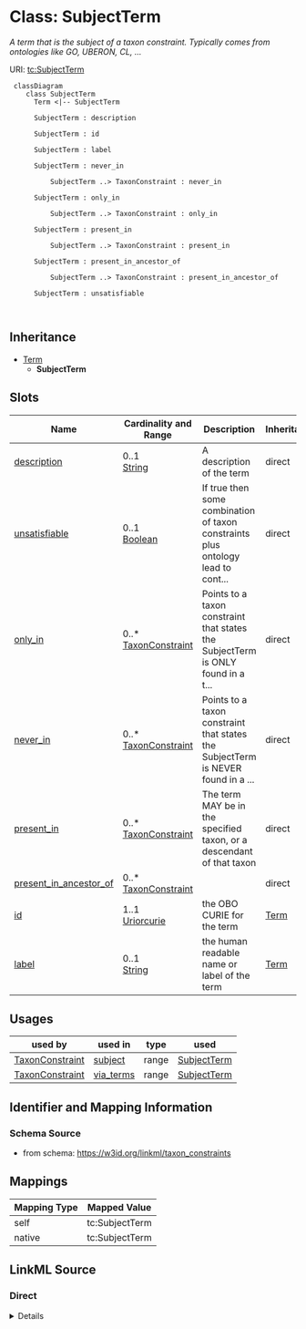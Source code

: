 # Class: SubjectTerm
_A term that is the subject of a taxon constraint. Typically comes from ontologies like GO, UBERON, CL, ..._




URI: [tc:SubjectTerm](https://w3id.org/linkml/taxon_constraints/SubjectTerm)



```{mermaid}
 classDiagram
    class SubjectTerm
      Term <|-- SubjectTerm
      
      SubjectTerm : description
        
      SubjectTerm : id
        
      SubjectTerm : label
        
      SubjectTerm : never_in
        
          SubjectTerm ..> TaxonConstraint : never_in
        
      SubjectTerm : only_in
        
          SubjectTerm ..> TaxonConstraint : only_in
        
      SubjectTerm : present_in
        
          SubjectTerm ..> TaxonConstraint : present_in
        
      SubjectTerm : present_in_ancestor_of
        
          SubjectTerm ..> TaxonConstraint : present_in_ancestor_of
        
      SubjectTerm : unsatisfiable
        
      
```





## Inheritance
* [Term](Term.md)
    * **SubjectTerm**



## Slots

| Name | Cardinality and Range | Description | Inheritance |
| ---  | --- | --- | --- |
| [description](description.md) | 0..1 <br/> [String](String.md) | A description of the term | direct |
| [unsatisfiable](unsatisfiable.md) | 0..1 <br/> [Boolean](Boolean.md) | If true then some combination of taxon constraints plus ontology lead to cont... | direct |
| [only_in](only_in.md) | 0..* <br/> [TaxonConstraint](TaxonConstraint.md) | Points to a taxon constraint that states the SubjectTerm is ONLY found in a t... | direct |
| [never_in](never_in.md) | 0..* <br/> [TaxonConstraint](TaxonConstraint.md) | Points to a taxon constraint that states the SubjectTerm is NEVER found in a ... | direct |
| [present_in](present_in.md) | 0..* <br/> [TaxonConstraint](TaxonConstraint.md) | The term MAY be in the specified taxon, or a descendant of that taxon | direct |
| [present_in_ancestor_of](present_in_ancestor_of.md) | 0..* <br/> [TaxonConstraint](TaxonConstraint.md) |  | direct |
| [id](id.md) | 1..1 <br/> [Uriorcurie](Uriorcurie.md) | the OBO CURIE for the term | [Term](Term.md) |
| [label](label.md) | 0..1 <br/> [String](String.md) | the human readable name or label of the term | [Term](Term.md) |





## Usages

| used by | used in | type | used |
| ---  | --- | --- | --- |
| [TaxonConstraint](TaxonConstraint.md) | [subject](subject.md) | range | [SubjectTerm](SubjectTerm.md) |
| [TaxonConstraint](TaxonConstraint.md) | [via_terms](via_terms.md) | range | [SubjectTerm](SubjectTerm.md) |






## Identifier and Mapping Information







### Schema Source


* from schema: https://w3id.org/linkml/taxon_constraints





## Mappings

| Mapping Type | Mapped Value |
| ---  | ---  |
| self | tc:SubjectTerm |
| native | tc:SubjectTerm |





## LinkML Source

<!-- TODO: investigate https://stackoverflow.com/questions/37606292/how-to-create-tabbed-code-blocks-in-mkdocs-or-sphinx -->

### Direct

<details>
```yaml
name: SubjectTerm
description: A term that is the subject of a taxon constraint. Typically comes from
  ontologies like GO, UBERON, CL, ...
from_schema: https://w3id.org/linkml/taxon_constraints
rank: 1000
is_a: Term
attributes:
  description:
    name: description
    description: A description of the term
    from_schema: https://w3id.org/linkml/taxon_constraints
    rank: 1000
  unsatisfiable:
    name: unsatisfiable
    description: If true then some combination of taxon constraints plus ontology
      lead to contradictions
    from_schema: https://w3id.org/linkml/taxon_constraints
    rank: 1000
    range: boolean
  only_in:
    name: only_in
    description: 'Points to a taxon constraint that states the SubjectTerm is ONLY
      found in a taxon or descendant. Formally, the term AND its descendants MUST
      be in the specified taxon, or a descendant of that taxon

      '
    comments:
    - Note that we conflate between the RO "only in taxon" and "in taxon" relations
      here
    from_schema: https://w3id.org/linkml/taxon_constraints
    rank: 1000
    slot_uri: RO:0002160
    multivalued: true
    range: TaxonConstraint
  never_in:
    name: never_in
    description: 'Points to a taxon constraint that states the SubjectTerm is NEVER
      found in a taxon or descendant. Formally, the term AND its descendants MUST
      NOT be in the specified taxon, or a descendant of that taxon

      '
    from_schema: https://w3id.org/linkml/taxon_constraints
    rank: 1000
    slot_uri: RO:0002161
    multivalued: true
    range: TaxonConstraint
  present_in:
    name: present_in
    description: 'The term MAY be in the specified taxon, or a descendant of that
      taxon

      '
    from_schema: https://w3id.org/linkml/taxon_constraints
    rank: 1000
    slot_uri: RO:0002175
    multivalued: true
    range: TaxonConstraint
  present_in_ancestor_of:
    name: present_in_ancestor_of
    from_schema: https://w3id.org/linkml/taxon_constraints
    rank: 1000
    multivalued: true
    range: TaxonConstraint

```
</details>

### Induced

<details>
```yaml
name: SubjectTerm
description: A term that is the subject of a taxon constraint. Typically comes from
  ontologies like GO, UBERON, CL, ...
from_schema: https://w3id.org/linkml/taxon_constraints
rank: 1000
is_a: Term
attributes:
  description:
    name: description
    description: A description of the term
    from_schema: https://w3id.org/linkml/taxon_constraints
    rank: 1000
    alias: description
    owner: SubjectTerm
    domain_of:
    - SubjectTerm
    range: string
  unsatisfiable:
    name: unsatisfiable
    description: If true then some combination of taxon constraints plus ontology
      lead to contradictions
    from_schema: https://w3id.org/linkml/taxon_constraints
    rank: 1000
    alias: unsatisfiable
    owner: SubjectTerm
    domain_of:
    - SubjectTerm
    range: boolean
  only_in:
    name: only_in
    description: 'Points to a taxon constraint that states the SubjectTerm is ONLY
      found in a taxon or descendant. Formally, the term AND its descendants MUST
      be in the specified taxon, or a descendant of that taxon

      '
    comments:
    - Note that we conflate between the RO "only in taxon" and "in taxon" relations
      here
    from_schema: https://w3id.org/linkml/taxon_constraints
    rank: 1000
    slot_uri: RO:0002160
    multivalued: true
    alias: only_in
    owner: SubjectTerm
    domain_of:
    - SubjectTerm
    range: TaxonConstraint
  never_in:
    name: never_in
    description: 'Points to a taxon constraint that states the SubjectTerm is NEVER
      found in a taxon or descendant. Formally, the term AND its descendants MUST
      NOT be in the specified taxon, or a descendant of that taxon

      '
    from_schema: https://w3id.org/linkml/taxon_constraints
    rank: 1000
    slot_uri: RO:0002161
    multivalued: true
    alias: never_in
    owner: SubjectTerm
    domain_of:
    - SubjectTerm
    range: TaxonConstraint
  present_in:
    name: present_in
    description: 'The term MAY be in the specified taxon, or a descendant of that
      taxon

      '
    from_schema: https://w3id.org/linkml/taxon_constraints
    rank: 1000
    slot_uri: RO:0002175
    multivalued: true
    alias: present_in
    owner: SubjectTerm
    domain_of:
    - SubjectTerm
    range: TaxonConstraint
  present_in_ancestor_of:
    name: present_in_ancestor_of
    from_schema: https://w3id.org/linkml/taxon_constraints
    rank: 1000
    multivalued: true
    alias: present_in_ancestor_of
    owner: SubjectTerm
    domain_of:
    - SubjectTerm
    range: TaxonConstraint
  id:
    name: id
    description: the OBO CURIE for the term
    from_schema: https://w3id.org/linkml/taxon_constraints
    rank: 1000
    identifier: true
    alias: id
    owner: SubjectTerm
    domain_of:
    - Term
    range: uriorcurie
  label:
    name: label
    description: the human readable name or label of the term
    from_schema: https://w3id.org/linkml/taxon_constraints
    rank: 1000
    slot_uri: rdfs:label
    alias: label
    owner: SubjectTerm
    domain_of:
    - Term
    range: string

```
</details>